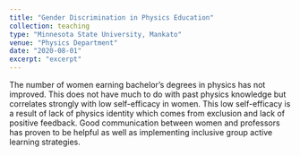 ```yaml
---
title: "Gender Discrimination in Physics Education"
collection: teaching
type: "Minnesota State University, Mankato"
venue: "Physics Department"
date: "2020-08-01"
excerpt: "excerpt"
---
```



The number of women earning bachelor’s degrees in physics has not improved. This does not have much to do with past physics knowledge but correlates strongly with low self-efficacy in women. This low self-efficacy is a result of lack of physics identity which comes from exclusion and lack of positive feedback. Good communication between women and professors has proven to be helpful as well as implementing inclusive group active learning strategies. 
